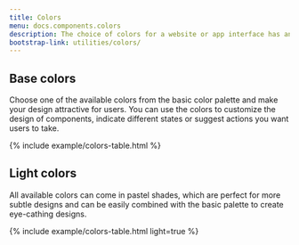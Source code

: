 ```yaml
---
title: Colors
menu: docs.components.colors
description: The choice of colors for a website or app interface has an big influence on how users interact with the product and what decisions they make. Harmonic colors can contribute to a nice first impression and encourage users to engage with your product, so it's a very important aspect of a successful design, which needs to be well thought out. 
bootstrap-link: utilities/colors/
---
```



## Base colors

Choose one of the available colors from the basic color palette and make your design attractive for users. You can use the colors to customize the design of components, indicate different states or suggest actions you want users to take.   

{% include example/colors-table.html %}


## Light colors 

All available colors can come in pastel shades, which are perfect for more subtle designs and can be easily combined with the basic palette to create eye-cathing designs. 

{% include example/colors-table.html light=true %}
